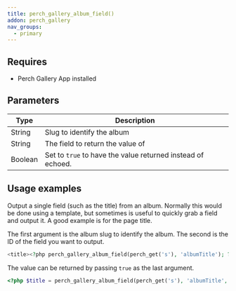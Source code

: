 ```yaml
---
title: perch_gallery_album_field()
addon: perch_gallery
nav_groups:
  - primary
---
```


## Requires

- Perch Gallery App installed

## Parameters

| Type | Description |
|-|-|
| String  | Slug to identify the album |
| String  | The field to return the value of |
| Boolean | Set to `true` to have the value returned instead of echoed. |


## Usage examples


Output a single field (such as the title) from an album. Normally this would be done using a template, but sometimes is useful to quickly grab a field and output it. A good example is for the page title.

The first argument is the album slug to identify the album. The second is the ID of the field you want to output.

```php
<title><?php perch_gallery_album_field(perch_get('s'), 'albumTitle'); ?></title>
```

The value can be returned by passing `true` as the last argument.

```php
<?php $title = perch_gallery_album_field(perch_get('s'), 'albumTitle', true); ?>
```
